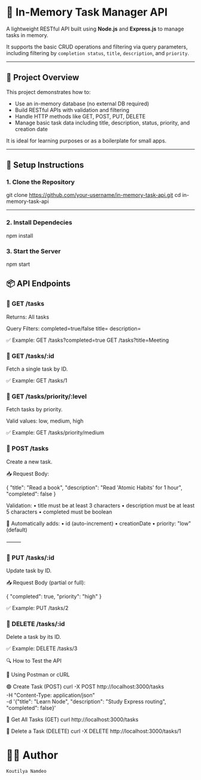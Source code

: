 # 📝 In-Memory Task Manager API

A lightweight RESTful API built using **Node.js** and **Express.js** to manage tasks in memory.

It supports the basic CRUD operations and filtering via query parameters, including filtering by `completion status`, `title`, `description`, and `priority`.

---

## 📌 Project Overview

This project demonstrates how to:

- Use an in-memory database (no external DB required)
- Build RESTful APIs with validation and filtering
- Handle HTTP methods like GET, POST, PUT, DELETE
- Manage basic task data including title, description, status, priority, and creation date

It is ideal for learning purposes or as a boilerplate for small apps.

---

## 🚀 Setup Instructions

### 1. Clone the Repository

git clone https://github.com/your-username/in-memory-task-api.git
cd in-memory-task-api

---

### 2. Install Dependecies

npm install

### 3. Start the Server

npm start

## 📦 API Endpoints

### 🔹 GET /tasks

Returns: All tasks

Query Filters:
	completed=true/false
	title=<string>
	description=<string>

✅ Example:
GET /tasks?completed=true
GET /tasks?title=Meeting

### 🔹 GET /tasks/:id

Fetch a single task by ID.

✅ Example:
GET /tasks/1

### 🔹 GET /tasks/priority/:level

Fetch tasks by priority.

Valid values: low, medium, high

✅ Example:
GET /tasks/priority/medium

### 🔹 POST /tasks

Create a new task.

📥 Request Body:

{
  "title": "Read a book",
  "description": "Read 'Atomic Habits' for 1 hour",
  "completed": false
}

Validation:
	•	title must be at least 3 characters
	•	description must be at least 5 characters
	•	completed must be boolean

🔁 Automatically adds:
	•	id (auto-increment)
	•	creationDate
	•	priority: "low" (default)

⸻

### 🔹 PUT /tasks/:id

Update task by ID.

📥 Request Body (partial or full):

{
  "completed": true,
  "priority": "high"
}

✅ Example:
PUT /tasks/2

### 🔹 DELETE /tasks/:id

Delete a task by its ID.

✅ Example:
DELETE /tasks/3

🔍 How to Test the API

🧪 Using Postman or cURL

🟢 Create Task (POST)
   curl -X POST http://localhost:3000/tasks \
   -H "Content-Type: application/json" \
   -d '{"title": "Learn Node", "description": "Study Express routing", "completed": false}'

🔵 Get All Tasks (GET)
   curl http://localhost:3000/tasks

🔴 Delete a Task (DELETE)
  curl -X DELETE http://localhost:3000/tasks/1

# 🧑‍💻 Author
    
    Koutilya Namdeo

